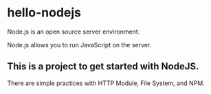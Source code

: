 # hello-nodejs

Node.js is an open source server environment.

Node.js allows you to run JavaScript on the server.

## This is a project to get started with NodeJS. 
There are simple practices with HTTP Module, File System, and NPM.
